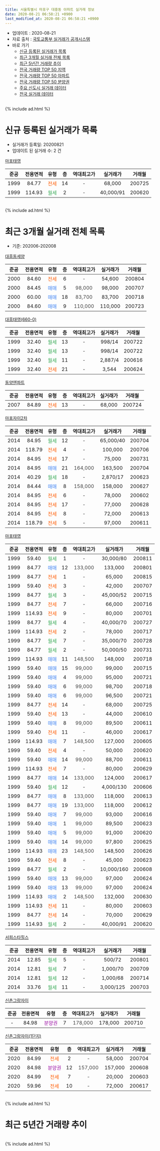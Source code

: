 ```yaml
---
title: 서울특별시 마포구 대흥동 아파트 실거래 정보
date: 2020-08-21 06:58:21 +0900
last_modified_at: 2020-08-21 06:58:21 +0900
---
```


* 업데이트 : 2020-08-21
* 자료 출처 : [국토교통부 실거래가 공개시스템](http://rt.molit.go.kr)
* 바로 가기
    * [신규 등록된 실거래가 목록](#신규-등록된-실거래가-목록)
    * [최근 3개월 실거래 전체 목록](#최근-3개월-실거래-전체-목록)
    * [최근 5년간 거래량 추이](#최근-5년간-거래량-추이)
    * [전국 거래량 TOP 50 지역](https://inasie.github.io/apt-trade-info/최근-3개월-전국에서-가장-거래가-많이-발생한-지역)
    * [전국 거래량 TOP 50 아파트](https://inasie.github.io/apt-trade-info/최근-3개월-전국에서-가장-거래가-많이-발생한-아파트)
    * [전국 거래량 TOP 50 분양권](https://inasie.github.io/apt-trade-info/최근-3개월-전국에서-가장-거래가-많이-발생한-분양권)
    * [주요 신도시 실거래 데이터](https://inasie.github.io/apt-trade-info/주요-신도시)
    * [전국 실거래 데이터](https://inasie.github.io/apt-trade-info/전국)
<br>
{% include ad.html %}
<br>

# 신규 등록된 실거래가 목록
* 실거래가 등록일: 20200821
* 업데이트 된 실거래 수: 2 건


[마포태영](https://search.naver.com/search.naver?query=%EC%84%9C%EC%9A%B8%ED%8A%B9%EB%B3%84%EC%8B%9C+%EB%A7%88%ED%8F%AC%EA%B5%AC+%EB%8C%80%ED%9D%A5%EB%8F%99+%EB%A7%88%ED%8F%AC%ED%83%9C%EC%98%81)

|준공|전용면적|유형|층|역대최고가|실거래가|거래월|
|:---:|:---:|:---:|:---:|:---:|:---:|:---:|
|1999|84.77|<span style="color:#ff5a00">전세</span>|14|<span style="color:#444444">-</span>|68,000|200725|
|1999|114.93|<span style="color:#34a853">월세</span>|2|<span style="color:#444444">-</span>|40,000/91|200620|


<br>
{% include ad.html %}
<br>

# 최근 3개월 실거래 전체 목록
* 기준: 202006-202008


[대흥동세양](https://search.naver.com/search.naver?query=%EC%84%9C%EC%9A%B8%ED%8A%B9%EB%B3%84%EC%8B%9C+%EB%A7%88%ED%8F%AC%EA%B5%AC+%EB%8C%80%ED%9D%A5%EB%8F%99+%EB%8C%80%ED%9D%A5%EB%8F%99%EC%84%B8%EC%96%91)

|준공|전용면적|유형|층|역대최고가|실거래가|거래월|
|:---:|:---:|:---:|:---:|:---:|:---:|:---:|
|2000|84.60|<span style="color:#ff5a00">전세</span>|6|<span style="color:#444444">-</span>|54,600|200804|
|2000|84.45|<span style="color:#4285f3">매매</span>|5|<span style="color:#444444">98,000</span>|98,000|200707|
|2000|60.00|<span style="color:#4285f3">매매</span>|18|<span style="color:#444444">83,700</span>|83,700|200718|
|2000|84.60|<span style="color:#4285f3">매매</span>|9|<span style="color:#444444">110,000</span>|110,000|200723|

[대흥태영(660-0)](https://search.naver.com/search.naver?query=%EC%84%9C%EC%9A%B8%ED%8A%B9%EB%B3%84%EC%8B%9C+%EB%A7%88%ED%8F%AC%EA%B5%AC+%EB%8C%80%ED%9D%A5%EB%8F%99+%EB%8C%80%ED%9D%A5%ED%83%9C%EC%98%81%28660-0%29)

|준공|전용면적|유형|층|역대최고가|실거래가|거래월|
|:---:|:---:|:---:|:---:|:---:|:---:|:---:|
|1999|32.40|<span style="color:#34a853">월세</span>|13|<span style="color:#444444">-</span>|998/14|200722|
|1999|32.40|<span style="color:#34a853">월세</span>|13|<span style="color:#444444">-</span>|998/14|200722|
|1999|32.40|<span style="color:#34a853">월세</span>|11|<span style="color:#444444">-</span>|2,887/4|200616|
|1999|32.40|<span style="color:#ff5a00">전세</span>|21|<span style="color:#444444">-</span>|3,544|200624|

[동양엔파트](https://search.naver.com/search.naver?query=%EC%84%9C%EC%9A%B8%ED%8A%B9%EB%B3%84%EC%8B%9C+%EB%A7%88%ED%8F%AC%EA%B5%AC+%EB%8C%80%ED%9D%A5%EB%8F%99+%EB%8F%99%EC%96%91%EC%97%94%ED%8C%8C%ED%8A%B8)

|준공|전용면적|유형|층|역대최고가|실거래가|거래월|
|:---:|:---:|:---:|:---:|:---:|:---:|:---:|
|2007|84.89|<span style="color:#ff5a00">전세</span>|13|<span style="color:#444444">-</span>|68,000|200724|

[마포자이2차](https://search.naver.com/search.naver?query=%EC%84%9C%EC%9A%B8%ED%8A%B9%EB%B3%84%EC%8B%9C+%EB%A7%88%ED%8F%AC%EA%B5%AC+%EB%8C%80%ED%9D%A5%EB%8F%99+%EB%A7%88%ED%8F%AC%EC%9E%90%EC%9D%B42%EC%B0%A8)

|준공|전용면적|유형|층|역대최고가|실거래가|거래월|
|:---:|:---:|:---:|:---:|:---:|:---:|:---:|
|2014|84.95|<span style="color:#34a853">월세</span>|12|<span style="color:#444444">-</span>|65,000/40|200704|
|2014|118.79|<span style="color:#ff5a00">전세</span>|4|<span style="color:#444444">-</span>|100,000|200706|
|2014|84.95|<span style="color:#ff5a00">전세</span>|17|<span style="color:#444444">-</span>|75,000|200731|
|2014|84.95|<span style="color:#4285f3">매매</span>|21|<span style="color:#444444">164,000</span>|163,500|200704|
|2014|40.29|<span style="color:#34a853">월세</span>|18|<span style="color:#444444">-</span>|2,870/17|200623|
|2014|84.44|<span style="color:#4285f3">매매</span>|8|<span style="color:#444444">158,000</span>|158,000|200627|
|2014|84.95|<span style="color:#ff5a00">전세</span>|6|<span style="color:#444444">-</span>|78,000|200602|
|2014|84.95|<span style="color:#ff5a00">전세</span>|17|<span style="color:#444444">-</span>|77,000|200628|
|2014|84.95|<span style="color:#ff5a00">전세</span>|8|<span style="color:#444444">-</span>|72,000|200613|
|2014|118.79|<span style="color:#ff5a00">전세</span>|5|<span style="color:#444444">-</span>|97,000|200611|

[마포태영](https://search.naver.com/search.naver?query=%EC%84%9C%EC%9A%B8%ED%8A%B9%EB%B3%84%EC%8B%9C+%EB%A7%88%ED%8F%AC%EA%B5%AC+%EB%8C%80%ED%9D%A5%EB%8F%99+%EB%A7%88%ED%8F%AC%ED%83%9C%EC%98%81)

|준공|전용면적|유형|층|역대최고가|실거래가|거래월|
|:---:|:---:|:---:|:---:|:---:|:---:|:---:|
|1999|59.40|<span style="color:#34a853">월세</span>|1|<span style="color:#444444">-</span>|30,000/80|200811|
|1999|84.77|<span style="color:#4285f3">매매</span>|12|<span style="color:#444444">133,000</span>|133,000|200801|
|1999|84.77|<span style="color:#ff5a00">전세</span>|1|<span style="color:#444444">-</span>|65,000|200815|
|1999|59.40|<span style="color:#ff5a00">전세</span>|3|<span style="color:#444444">-</span>|42,000|200707|
|1999|84.77|<span style="color:#34a853">월세</span>|3|<span style="color:#444444">-</span>|45,000/52|200715|
|1999|84.77|<span style="color:#ff5a00">전세</span>|7|<span style="color:#444444">-</span>|66,000|200716|
|1999|114.93|<span style="color:#ff5a00">전세</span>|9|<span style="color:#444444">-</span>|80,000|200701|
|1999|84.77|<span style="color:#34a853">월세</span>|4|<span style="color:#444444">-</span>|40,000/70|200727|
|1999|114.93|<span style="color:#ff5a00">전세</span>|2|<span style="color:#444444">-</span>|78,000|200717|
|1999|84.77|<span style="color:#34a853">월세</span>|7|<span style="color:#444444">-</span>|35,000/70|200728|
|1999|84.77|<span style="color:#34a853">월세</span>|2|<span style="color:#444444">-</span>|50,000/50|200731|
|1999|114.93|<span style="color:#4285f3">매매</span>|11|<span style="color:#444444">148,500</span>|148,000|200718|
|1999|59.40|<span style="color:#4285f3">매매</span>|15|<span style="color:#444444">99,000</span>|99,000|200715|
|1999|59.40|<span style="color:#4285f3">매매</span>|4|<span style="color:#444444">99,000</span>|95,000|200721|
|1999|59.40|<span style="color:#4285f3">매매</span>|6|<span style="color:#444444">99,000</span>|98,700|200718|
|1999|59.40|<span style="color:#4285f3">매매</span>|6|<span style="color:#444444">99,000</span>|96,500|200721|
|1999|84.77|<span style="color:#ff5a00">전세</span>|14|<span style="color:#444444">-</span>|68,000|200725|
|1999|59.40|<span style="color:#ff5a00">전세</span>|13|<span style="color:#444444">-</span>|44,000|200610|
|1999|59.40|<span style="color:#4285f3">매매</span>|8|<span style="color:#444444">99,000</span>|89,500|200611|
|1999|59.40|<span style="color:#ff5a00">전세</span>|11|<span style="color:#444444">-</span>|46,000|200617|
|1999|114.93|<span style="color:#4285f3">매매</span>|7|<span style="color:#444444">148,500</span>|127,000|200605|
|1999|59.40|<span style="color:#ff5a00">전세</span>|4|<span style="color:#444444">-</span>|50,000|200620|
|1999|59.40|<span style="color:#4285f3">매매</span>|14|<span style="color:#444444">99,000</span>|88,700|200611|
|1999|114.93|<span style="color:#ff5a00">전세</span>|7|<span style="color:#444444">-</span>|80,000|200629|
|1999|84.77|<span style="color:#4285f3">매매</span>|14|<span style="color:#444444">133,000</span>|124,000|200617|
|1999|59.40|<span style="color:#34a853">월세</span>|12|<span style="color:#444444">-</span>|4,000/130|200606|
|1999|84.77|<span style="color:#4285f3">매매</span>|8|<span style="color:#444444">133,000</span>|118,000|200613|
|1999|84.77|<span style="color:#4285f3">매매</span>|19|<span style="color:#444444">133,000</span>|118,000|200612|
|1999|59.40|<span style="color:#4285f3">매매</span>|7|<span style="color:#444444">99,000</span>|93,000|200616|
|1999|59.40|<span style="color:#4285f3">매매</span>|1|<span style="color:#444444">99,000</span>|89,500|200623|
|1999|59.40|<span style="color:#4285f3">매매</span>|5|<span style="color:#444444">99,000</span>|91,000|200620|
|1999|59.40|<span style="color:#4285f3">매매</span>|14|<span style="color:#444444">99,000</span>|97,800|200625|
|1999|114.93|<span style="color:#4285f3">매매</span>|23|<span style="color:#444444">148,500</span>|148,500|200626|
|1999|59.40|<span style="color:#ff5a00">전세</span>|8|<span style="color:#444444">-</span>|45,000|200623|
|1999|84.77|<span style="color:#34a853">월세</span>|2|<span style="color:#444444">-</span>|10,000/160|200608|
|1999|59.40|<span style="color:#4285f3">매매</span>|13|<span style="color:#444444">99,000</span>|97,000|200624|
|1999|59.40|<span style="color:#4285f3">매매</span>|13|<span style="color:#444444">99,000</span>|97,000|200624|
|1999|114.93|<span style="color:#4285f3">매매</span>|2|<span style="color:#444444">148,500</span>|132,000|200630|
|1999|114.93|<span style="color:#ff5a00">전세</span>|11|<span style="color:#444444">-</span>|80,000|200603|
|1999|84.77|<span style="color:#ff5a00">전세</span>|14|<span style="color:#444444">-</span>|70,000|200629|
|1999|114.93|<span style="color:#34a853">월세</span>|2|<span style="color:#444444">-</span>|40,000/91|200620|


<script async src="//pagead2.googlesyndication.com/pagead/js/adsbygoogle.js"></script>
<!-- 기본 -->
<ins class="adsbygoogle"
     style="display:block"
     data-ad-client="ca-pub-2446590836940007"
     data-ad-slot="1659523306"
     data-ad-format="auto"
     data-full-width-responsive="true"></ins>
<script>
(adsbygoogle = window.adsbygoogle || []).push({});
</script>


[서희스타힐스](https://search.naver.com/search.naver?query=%EC%84%9C%EC%9A%B8%ED%8A%B9%EB%B3%84%EC%8B%9C+%EB%A7%88%ED%8F%AC%EA%B5%AC+%EB%8C%80%ED%9D%A5%EB%8F%99+%EC%84%9C%ED%9D%AC%EC%8A%A4%ED%83%80%ED%9E%90%EC%8A%A4)

|준공|전용면적|유형|층|역대최고가|실거래가|거래월|
|:---:|:---:|:---:|:---:|:---:|:---:|:---:|
|2014|12.85|<span style="color:#34a853">월세</span>|5|<span style="color:#444444">-</span>|500/72|200801|
|2014|12.81|<span style="color:#34a853">월세</span>|7|<span style="color:#444444">-</span>|1,000/70|200709|
|2014|12.81|<span style="color:#34a853">월세</span>|12|<span style="color:#444444">-</span>|1,000/68|200714|
|2014|33.76|<span style="color:#34a853">월세</span>|11|<span style="color:#444444">-</span>|3,000/125|200703|

[신촌그랑자이](https://search.naver.com/search.naver?query=%EC%84%9C%EC%9A%B8%ED%8A%B9%EB%B3%84%EC%8B%9C+%EB%A7%88%ED%8F%AC%EA%B5%AC+%EB%8C%80%ED%9D%A5%EB%8F%99+%EC%8B%A0%EC%B4%8C%EA%B7%B8%EB%9E%91%EC%9E%90%EC%9D%B4)

|준공|전용면적|유형|층|역대최고가|실거래가|거래월|
|:---:|:---:|:---:|:---:|:---:|:---:|:---:|
|-|84.98|<span style="color:#9C11A5">분양권</span>|7|<span style="color:#444444">178,000</span>|178,000|200710|

[신촌그랑자이(1단지)](https://search.naver.com/search.naver?query=%EC%84%9C%EC%9A%B8%ED%8A%B9%EB%B3%84%EC%8B%9C+%EB%A7%88%ED%8F%AC%EA%B5%AC+%EB%8C%80%ED%9D%A5%EB%8F%99+%EC%8B%A0%EC%B4%8C%EA%B7%B8%EB%9E%91%EC%9E%90%EC%9D%B4%281%EB%8B%A8%EC%A7%80%29)

|준공|전용면적|유형|층|역대최고가|실거래가|거래월|
|:---:|:---:|:---:|:---:|:---:|:---:|:---:|
|2020|84.99|<span style="color:#ff5a00">전세</span>|2|<span style="color:#444444">-</span>|58,000|200704|
|2020|84.98|<span style="color:#9C11A5">분양권</span>|12|<span style="color:#444444">157,000</span>|157,000|200608|
|2020|84.99|<span style="color:#ff5a00">전세</span>|7|<span style="color:#444444">-</span>|20,000|200603|
|2020|59.96|<span style="color:#ff5a00">전세</span>|10|<span style="color:#444444">-</span>|72,000|200617|


<br>
{% include ad.html %}
<br>

# 최근 5년간 거래량 추이


<div style="width:100%;">
    <canvas id="deal_progress" height="200"></canvas>
</div>

<script>
new Chart(document.getElementById("deal_progress"), {
    type: 'line',
    data: {
        labels: ['201508','201509','201510','201511','201512','201601','201602','201603','201604','201605','201606','201607','201608','201609','201610','201611','201612','201701','201702','201703','201704','201705','201706','201707','201708','201709','201710','201711','201712','201801','201802','201803','201804','201805','201806','201807','201808','201809','201810','201811','201812','201901','201902','201903','201904','201905','201906','201907','201908','201909','201910','201911','201912','202001','202002','202003','202004','202005','202006','202007','202008'],
        datasets: [{
            label: '매매',
            pointRadius: 1,
            data: [6, 14, 17, 14, 5, 3, 7, 13, 18, 13, 21, 18, 19, 18, 19, 12, 8, 5, 8, 19, 26, 18, 26, 25, 6, 11, 12, 15, 15, 20, 13, 11, 11, 4, 17, 23, 34, 13, 4, 2, 4, 7, 3, 2, 4, 14, 11, 22, 14, 17, 27, 36, 22, 8, 9, 4, 5, 9, 16, 10, 1],
            borderColor: "rgba(255, 201, 14, 1)",
            backgroundColor: "rgba(255, 201, 14, 0.5)",
            fill: false,
            lineTension: 0
        },{
            label: '전월세',
            pointRadius: 1,
            data: [8, 9, 16, 15, 21, 24, 22, 27, 33, 28, 16, 17, 10, 20, 19, 18, 25, 16, 14, 22, 21, 18, 22, 21, 26, 20, 15, 22, 29, 46, 24, 40, 13, 16, 16, 14, 22, 10, 21, 16, 31, 36, 17, 19, 13, 11, 11, 22, 17, 16, 14, 18, 29, 28, 32, 27, 26, 22, 19, 19, 4],
            borderColor: "rgba(0, 141, 185, 1)",
            backgroundColor: "rgba(0, 141, 185, 0.5)",
            fill: false,
            lineTension: 0
        }
        ]
    },
    options: {
        responsive: true,
        title: {
            display: false
        },
        tooltips: {
            mode: 'index',
            intersect: false
        },
        hover: {
            mode: 'nearest',
            intersect: true
        },
        scales: {
            xAxes: [{
                display: true,
                scaleLabel: {
                    display: true,
                    labelString: '년/월'
                }
            }],
            yAxes: [{
                display: true,
                ticks: {
                    suggestedMin: 0,
                },
                scaleLabel: {
                    display: true,
                    labelString: '실거래 수'
                }
            }]
        }
    }
});

</script>


<br>
{% include ad.html %}
<br>

